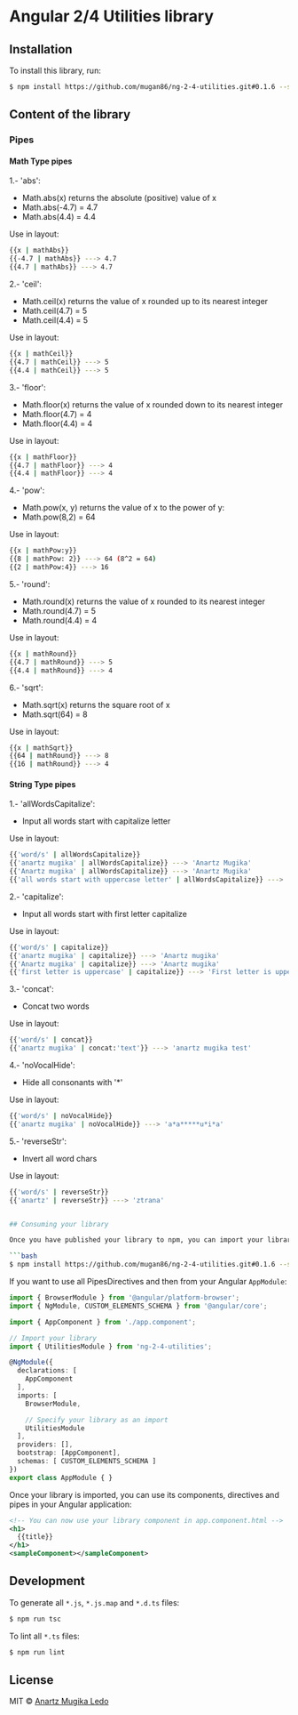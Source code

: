# Angular 2/4 Utilities library

## Installation

To install this library, run:

```bash
$ npm install https://github.com/mugan86/ng-2-4-utilities.git#0.1.6 --save
```

## Content of the library

### Pipes

#### Math Type pipes

1.- 'abs': 

 * Math.abs(x) returns the absolute (positive) value of x
 * Math.abs(-4.7) = 4.7
 * Math.abs(4.4) = 4.4
 
 Use in layout: 
 ```bash
 {{x | mathAbs}} 
 {{-4.7 | mathAbs}} ---> 4.7
 {{4.7 | mathAbs}} ---> 4.7
 ```
 
2.- 'ceil': 

 * Math.ceil(x) returns the value of x rounded up to its nearest integer
 * Math.ceil(4.7) = 5
 * Math.ceil(4.4) = 5
 
 Use in layout: 
 ```bash
 {{x | mathCeil}} 
 {{4.7 | mathCeil}} ---> 5
 {{4.4 | mathCeil}} ---> 5
 ```
 
3.- 'floor': 

 * Math.floor(x) returns the value of x rounded down to its nearest integer
 * Math.floor(4.7) = 4
 * Math.floor(4.4) = 4
 
 Use in layout: 
 ```bash
 {{x | mathFloor}} 
 {{4.7 | mathFloor}} ---> 4
 {{4.4 | mathFloor}} ---> 4
 ```

4.- 'pow': 

 * Math.pow(x, y) returns the value of x to the power of y:
 * Math.pow(8,2) = 64
 
 Use in layout: 
 ```bash
 {{x | mathPow:y}} 
 {{8 | mathPow: 2}} ---> 64 (8^2 = 64)
 {{2 | mathPow:4}} ---> 16
 ```

5.- 'round': 

 * Math.round(x) returns the value of x rounded to its nearest integer
 * Math.round(4.7) = 5
 * Math.round(4.4) = 4
 
 Use in layout: 
 ```bash
 {{x | mathRound}} 
 {{4.7 | mathRound}} ---> 5
 {{4.4 | mathRound}} ---> 4
 ```
 
6.- 'sqrt': 

 * Math.sqrt(x) returns the square root of x
 * Math.sqrt(64) = 8
 
 Use in layout: 
 ```bash
 {{x | mathSqrt}} 
 {{64 | mathRound}} ---> 8
 {{16 | mathRound}} ---> 4
 ```
#### String Type pipes

1.- 'allWordsCapitalize': 

 * Input all words start with capitalize letter
 
 Use in layout: 
 ```bash
 {{'word/s' | allWordsCapitalize}} 
 {{'anartz mugika' | allWordsCapitalize}} ---> 'Anartz Mugika'
 {{'Anartz mugika' | allWordsCapitalize}} ---> 'Anartz Mugika'
 {{'all words start with uppercase letter' | allWordsCapitalize}} ---> 'All Words Start With...'
 
 ```
2.- 'capitalize': 

 * Input all words start with first letter capitalize
 
 Use in layout: 
 ```bash
 {{'word/s' | capitalize}} 
 {{'anartz mugika' | capitalize}} ---> 'Anartz mugika'
 {{'Anartz mugika' | capitalize}} ---> 'Anartz mugika'
 {{'first letter is uppercase' | capitalize}} ---> 'First letter is uppercase...'
 
 ```

3.- 'concat': 

 * Concat two words
 
 Use in layout: 
 ```bash
 {{'word/s' | concat}} 
 {{'anartz mugika' | concat:'text'}} ---> 'anartz mugika test'
 
 ```

4.- 'noVocalHide': 

 * Hide all consonants with '*'
 
 Use in layout: 
 ```bash
 {{'word/s' | noVocalHide}} 
 {{'anartz mugika' | noVocalHide}} ---> 'a*a*****u*i*a'
 
 ```
 
5.- 'reverseStr':

 * Invert all word chars
 
 Use in layout: 
 ```bash
 {{'word/s' | reverseStr}} 
 {{'anartz' | reverseStr}} ---> 'ztrana'
 
 
## Consuming your library

Once you have published your library to npm, you can import your library in any Angular application by running:

```bash
$ npm install https://github.com/mugan86/ng-2-4-utilities.git#0.1.6 --save
```

If you want to use all PipesDirectives
and then from your Angular `AppModule`:

```typescript
import { BrowserModule } from '@angular/platform-browser';
import { NgModule, CUSTOM_ELEMENTS_SCHEMA } from '@angular/core';

import { AppComponent } from './app.component';

// Import your library
import { UtilitiesModule } from 'ng-2-4-utilities';

@NgModule({
  declarations: [
    AppComponent
  ],
  imports: [
    BrowserModule,

    // Specify your library as an import
    UtilitiesModule
  ],
  providers: [],
  bootstrap: [AppComponent],
  schemas: [ CUSTOM_ELEMENTS_SCHEMA ]
})
export class AppModule { }
```

Once your library is imported, you can use its components, directives and pipes in your Angular application:

```xml
<!-- You can now use your library component in app.component.html -->
<h1>
  {{title}}
</h1>
<sampleComponent></sampleComponent>
```

## Development

To generate all `*.js`, `*.js.map` and `*.d.ts` files:

```bash
$ npm run tsc
```

To lint all `*.ts` files:

```bash
$ npm run lint
```

## License

MIT © [Anartz Mugika Ledo](mailto:mugan86@gmail.com)


